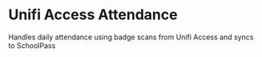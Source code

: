 # Unifi Access Attendance
Handles daily attendance using badge scans from Unifi Access and syncs to SchoolPass
